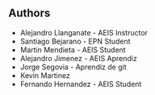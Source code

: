 ## Authors
- Alejandro Llanganate - AEIS Instructor
- Santiago Bejarano - EPN Student
- Martin Mendieta - AEIS Student
- Alejandro Jimenez - AEIS Aprendiz
- Jorge Segovia - Aprendiz de git
- Kevin Martinez
- Fernando Hernandez - AEIS Student